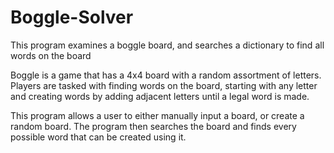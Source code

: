 # Boggle-Solver
This program examines a boggle board, and searches a dictionary to find all words on the board

Boggle is a game that has a 4x4 board with a random assortment of letters. Players are tasked with finding words on the board, starting with any letter and creating words by adding adjacent letters until a legal word is made.

This program allows a user to either manually input a board, or create a random board. The program then searches the board and finds every possible word that can be created using it.

